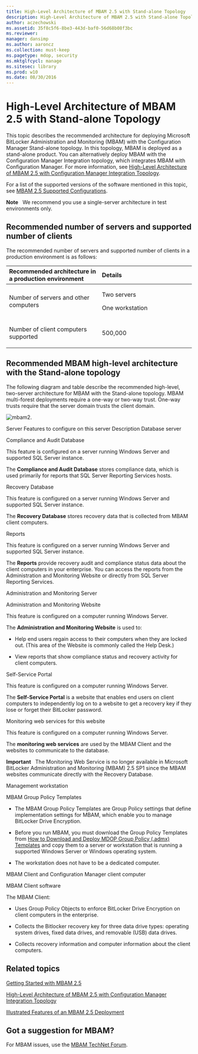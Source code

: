 ```yaml
---
title: High-Level Architecture of MBAM 2.5 with Stand-alone Topology
description: High-Level Architecture of MBAM 2.5 with Stand-alone Topology
author: aczechowski
ms.assetid: 35f8c5f6-8be3-443d-baf0-56d68b08f3bc
ms.reviewer: 
manager: dansimp
ms.author: aaroncz
ms.collection: must-keep
ms.pagetype: mdop, security
ms.mktglfcycl: manage
ms.sitesec: library
ms.prod: w10
ms.date: 08/30/2016
---
```



# High-Level Architecture of MBAM 2.5 with Stand-alone Topology


This topic describes the recommended architecture for deploying Microsoft BitLocker Administration and Monitoring (MBAM) with the Configuration Manager Stand-alone topology. In this topology, MBAM is deployed as a stand-alone product. You can alternatively deploy MBAM with the Configuration Manager Integration topology, which integrates MBAM with Configuration Manager. For more information, see [High-Level Architecture of MBAM 2.5 with Configuration Manager Integration Topology](high-level-architecture-of-mbam-25-with-configuration-manager-integration-topology.md).

For a list of the supported versions of the software mentioned in this topic, see [MBAM 2.5 Supported Configurations](mbam-25-supported-configurations.md).

**Note**  
We recommend you use a single-server architecture in test environments only.

 

## Recommended number of servers and supported number of clients


The recommended number of servers and supported number of clients in a production environment is as follows:

<table>
<colgroup>
<col width="50%" />
<col width="50%" />
</colgroup>
<thead>
<tr class="header">
<th align="left">Recommended architecture in a production environment</th>
<th align="left">Details</th>
</tr>
</thead>
<tbody>
<tr class="odd">
<td align="left"><p>Number of servers and other computers</p></td>
<td align="left"><p>Two servers</p>
<p>One workstation</p></td>
</tr>
<tr class="even">
<td align="left"><p>Number of client computers supported</p></td>
<td align="left"><p>500,000</p></td>
</tr>
</tbody>
</table>

 

## Recommended MBAM high-level architecture with the Stand-alone topology


The following diagram and table describe the recommended high-level, two-server architecture for MBAM with the Stand-alone topology. MBAM multi-forest deployments require a one-way or two-way trust. One-way trusts require that the server domain trusts the client domain.

![mbam2.](images/mbam2-5-2servers.png)

Server
Features to configure on this server
Description
Database server

Compliance and Audit Database

This feature is configured on a server running Windows Server and supported SQL Server instance.

The **Compliance and Audit Database** stores compliance data, which is used primarily for reports that SQL Server Reporting Services hosts.

Recovery Database

This feature is configured on a server running Windows Server and supported SQL Server instance.

The **Recovery Database** stores recovery data that is collected from MBAM client computers.

Reports

This feature is configured on a server running Windows Server and supported SQL Server instance.

The **Reports** provide recovery audit and compliance status data about the client computers in your enterprise. You can access the reports from the Administration and Monitoring Website or directly from SQL Server Reporting Services.

Administration and Monitoring Server

Administration and Monitoring Website

This feature is configured on a computer running Windows Server.

The **Administration and Monitoring Website** is used to:

-   Help end users regain access to their computers when they are locked out. (This area of the Website is commonly called the Help Desk.)

-   View reports that show compliance status and recovery activity for client computers.

Self-Service Portal

This feature is configured on a computer running Windows Server.

The **Self-Service Portal** is a website that enables end users on client computers to independently log on to a website to get a recovery key if they lose or forget their BitLocker password.

Monitoring web services for this website

This feature is configured on a computer running Windows Server.

The **monitoring web services** are used by the MBAM Client and the websites to communicate to the database.

**Important**  
The Monitoring Web Service is no longer available in Microsoft BitLocker Administration and Monitoring (MBAM) 2.5 SP1 since the MBAM websites communicate directly with the Recovery Database.

 

Management workstation

MBAM Group Policy Templates

-   The MBAM Group Policy Templates are Group Policy settings that define implementation settings for MBAM, which enable you to manage BitLocker Drive Encryption.

-   Before you run MBAM, you must download the Group Policy Templates from [How to Download and Deploy MDOP Group Policy (.admx) Templates](../solutions/how-to-download-and-deploy-mdop-group-policy--admx--templates.md) and copy them to a server or workstation that is running a supported Windows Server or Windows operating system.

-   The workstation does not have to be a dedicated computer.

MBAM Client and Configuration Manager client computer

MBAM Client software

The MBAM Client:

-   Uses Group Policy Objects to enforce BitLocker Drive Encryption on client computers in the enterprise.

-   Collects the Bitlocker recovery key for three data drive types: operating system drives, fixed data drives, and removable (USB) data drives.

-   Collects recovery information and computer information about the client computers.



## Related topics


[Getting Started with MBAM 2.5](getting-started-with-mbam-25.md)

[High-Level Architecture of MBAM 2.5 with Configuration Manager Integration Topology](high-level-architecture-of-mbam-25-with-configuration-manager-integration-topology.md)

[Illustrated Features of an MBAM 2.5 Deployment](illustrated-features-of-an-mbam-25-deployment.md)

 

## Got a suggestion for MBAM?

For MBAM issues, use the [MBAM TechNet Forum](https://social.technet.microsoft.com/Forums/home?forum=mdopmbam). 





